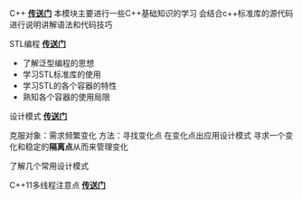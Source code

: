 C++
[**传送门**](C++进阶/index.md)
本模块主要进行一些C++基础知识的学习
会结合c++标准库的源代码进行说明讲解语法和代码技巧


STL编程
[**传送门**](STL泛型编程/day01.md)

* 了解泛型编程的思想
* 学习STL标准库的使用
* 学习STL的各个容器的特性
* 熟知各个容器的使用局限

设计模式
[**传送门**](设计模式/index.md)

克服对象：需求频繁变化
方法：寻找变化点 在变化点出应用设计模式
寻求一个变化和稳定的**隔离点**从而来管理变化

了解几个常用设计模式


C++11多线程注意点
[**传送门**](./c++11注意点.md)
